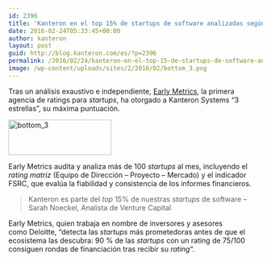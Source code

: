 ```yaml
---
id: 2396
title: 'Kanteron en el top 15% de startups de software analizadas según la agencia de ratings EarlyMetrics'
date: 2016-02-24T05:33:45+00:00
author: kanteron
layout: post
guid: http://blog.kanteron.com/es/?p=2396
permalink: /2016/02/24/kanteron-en-el-top-15-de-startups-de-software-analizadas-segun-la-agencia-de-ratings-earlymetrics/
image: /wp-content/uploads/sites/2/2016/02/bottom_3.png
---
```

Tras un análisis exaustivo e independiente, <a href="http://earlymetrics.com/en/" target="_blank">Early Metrics</a>, la primera agencia de ratings para _startups_, ha otorgado a Kanteron Systems &#8220;3 estrellas&#8221;, su máxima puntuación.

<img class="wp-image-2403 aligncenter" src="http://blog.kanteron.com/wp-content/uploads/2016/02/bottom_3.png" alt="bottom_3" width="204" height="70" />

Early Metrics audita y analiza más de 100 _startups_ al mes, incluyendo el _rating matriz_ (Equipo de Dirección – Proyecto – Mercado) y el indicador FSRC, que evalúa la fiabilidad y consistencia de los informes financieros.

> Kanteron es parte del _top_ 15% de nuestras _startups_ de software &#8211; Sarah Noeckel, Analista de Venture Capital

Early Metrics, quien trabaja en nombre de inversores y asesores como Deloitte, &#8220;detecta las _startups_ más prometedoras antes de que el ecosistema las descubra: 90 % de las _startups_ con un rating de 75/100 consiguen rondas de financiación tras recibir su _rating_&#8220;.